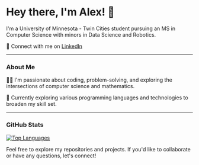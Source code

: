 # Hey there, I'm Alex! 👋

I'm a University of Minnesota - Twin Cities student pursuing an MS in Computer Science with minors in Data Science and Robotics.

🔗 Connect with me on [LinkedIn](https://www.linkedin.com/in/alex-iliarski/)

---

### About Me

👨‍💻 I'm passionate about coding, problem-solving, and exploring the intersections of computer science and mathematics.

🌟 Currently exploring various programming languages and technologies to broaden my skill set.

---

### GitHub Stats

[![Top Languages](https://github-readme-stats.vercel.app/api/top-langs/?username=alex-iliarski)](https://github.com/anuraghazra/github-readme-stats)

<!-- Uncomment the following line to display your GitHub stats -->
<!-- ![Alex's GitHub Stats](https://github-readme-stats.vercel.app/api/?username=alex-iliarski&show_icons=true&title_color=fff&icon_color=79ff97&text_color=9f9f9f&bg_color=151515) -->

Feel free to explore my repositories and projects. If you'd like to collaborate or have any questions, let's connect!
